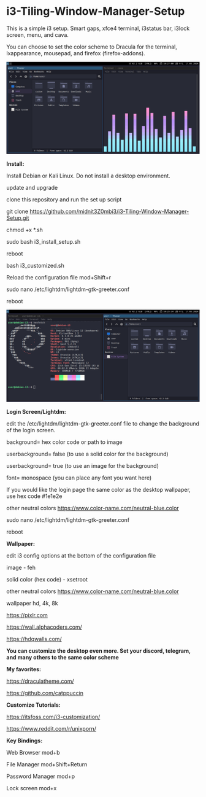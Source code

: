 # i3-Tiling-Window-Manager-Setup 

This is a simple i3 setup. Smart gaps, xfce4 terminal, i3status bar, i3lock screen, menu, and cava.

You can choose to set the color scheme to Dracula for the terminal, lxappearance, mousepad, and firefox (firefox-addons).


 <img src="debian_i3_cava_thunar.png" alt="debian i3 desktop displaying dracula color theme"> 

**Install:**

Install Debian or Kali Linux. Do not install a desktop environment.

update and upgrade

clone this repository and run the set up script

git clone https://github.com/midnit3Z0mbi3/i3-Tiling-Window-Manager-Setup.git

chmod +x *.sh

sudo bash i3_install_setup.sh

reboot

bash i3_customized.sh

Reload the configuration file mod+Shift+r

sudo nano /etc/lightdm/lightdm-gtk-greeter.conf

reboot

<img src="debian_i3_thunar.png" alt="debian i3 desktop displaying dracula color theme"> 



**Login Screen/Lightdm:**

edit the /etc/lightdm/lightdm-gtk-greeter.conf file to change the background of the login screen.

background= hex color code or path to image

userbackground= false (to use a solid color for the background)

userbackground= true (to use an image for the background)

font= monospace (you can place any font you want here)

If you would like the login page the same color as the desktop wallpaper, use hex code #1e1e2e

other neutral colors https://www.color-name.com/neutral-blue.color

sudo nano /etc/lightdm/lightdm-gtk-greeter.conf

reboot

**Wallpaper:**

edit i3 config options at the bottom of the configuration file

image - feh

solid color (hex code) - xsetroot

other neutral colors https://www.color-name.com/neutral-blue.color

wallpaper hd, 4k, 8k

https://pixlr.com

https://wall.alphacoders.com/

https://hdqwalls.com/


**You can customize the desktop even more. Set your discord, telegram, and many others to the same color scheme**


**My favorites:**

https://draculatheme.com/

https://github.com/catppuccin

**Customize Tutorials:**

https://itsfoss.com/i3-customization/

https://www.reddit.com/r/unixporn/

**Key Bindings:**

Web Browser mod+b

File Manager mod+Shift+Return  

Password Manager mod+p  

Lock screen mod+x 

